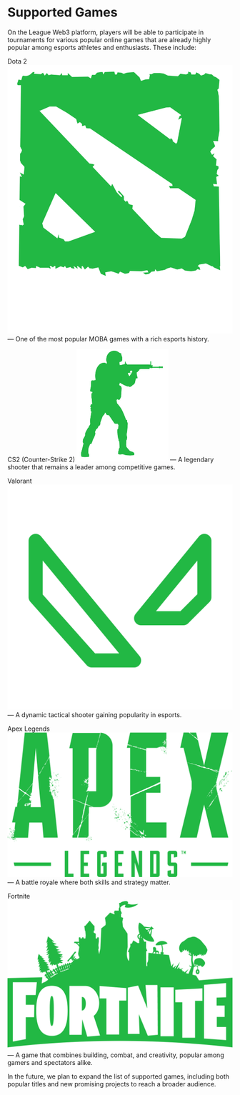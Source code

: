 # Supported Games

On the League Web3 platform, players will be able to participate in tournaments for various popular online games that are already highly popular among esports athletes and enthusiasts. These include:

Dota 2  <img src="../.gitbook/assets/image (11).png" alt="" data-size="line"> — One of the most popular MOBA games with a rich esports history.

CS2 (Counter-Strike 2) <img src="../.gitbook/assets/image (10).png" alt="" data-size="line"> — A legendary shooter that remains a leader among competitive games.

Valorant  <img src="../.gitbook/assets/image (13).png" alt="" data-size="line"> — A dynamic tactical shooter gaining popularity in esports.

Apex Legends <img src="../.gitbook/assets/image (9).png" alt="" data-size="line"> — A battle royale where both skills and strategy matter.

Fortnite <img src="../.gitbook/assets/image (12).png" alt="" data-size="line">  — A game that combines building, combat, and creativity, popular among gamers and spectators alike.

In the future, we plan to expand the list of supported games, including both popular titles and new promising projects to reach a broader audience.
